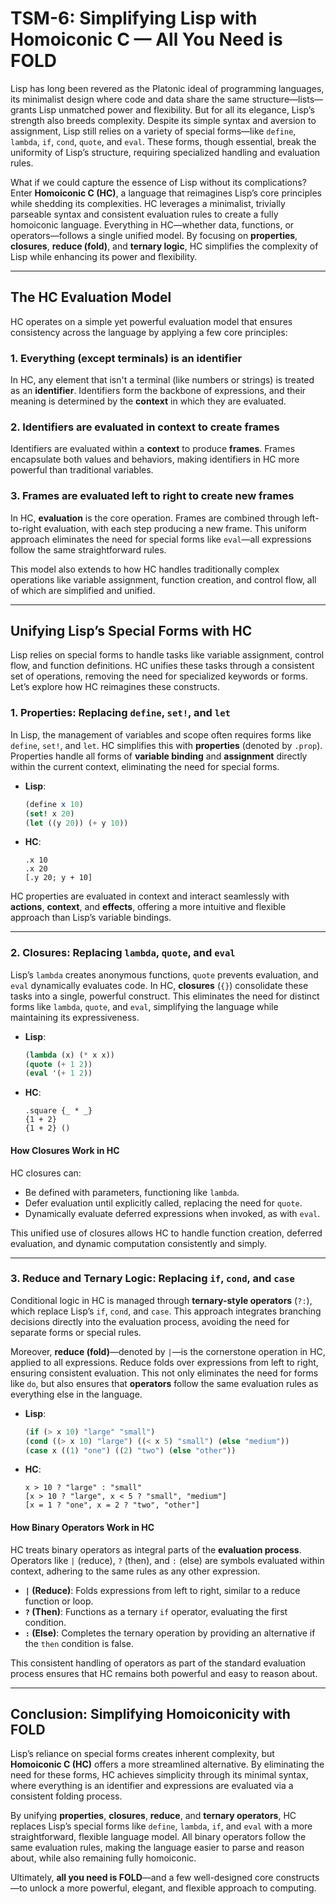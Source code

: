 # TSM-6: Simplifying Lisp with Homoiconic C — All You Need is FOLD

Lisp has long been revered as the Platonic ideal of programming languages, its
minimalist design where code and data share the same structure—lists—grants Lisp
unmatched power and flexibility. But for all its elegance, Lisp’s strength also
breeds complexity. Despite its simple syntax and aversion to assignment, Lisp
still relies on a variety of special forms—like `define`, `lambda`, `if`,
`cond`, `quote`, and `eval`. These forms, though essential, break the uniformity
of Lisp’s structure, requiring specialized handling and evaluation rules.

What if we could capture the essence of Lisp without its complications? Enter
**Homoiconic C (HC)**, a language that reimagines Lisp’s core principles while
shedding its complexities. HC leverages a minimalist, trivially parseable syntax
and consistent evaluation rules to create a fully homoiconic language.
Everything in HC—whether data, functions, or operators—follows a single unified
model. By focusing on **properties**, **closures**, **reduce (fold)**, and
**ternary logic**, HC simplifies the complexity of Lisp while enhancing its
power and flexibility.

---

## The HC Evaluation Model

HC operates on a simple yet powerful evaluation model that ensures consistency
across the language by applying a few core principles:

### 1. **Everything (except terminals) is an identifier**

In HC, any element that isn't a terminal (like numbers or strings) is treated as
an **identifier**. Identifiers form the backbone of expressions, and their
meaning is determined by the **context** in which they are evaluated.

### 2. **Identifiers are evaluated in context to create frames**

Identifiers are evaluated within a **context** to produce **frames**. Frames
encapsulate both values and behaviors, making identifiers in HC more powerful
than traditional variables.

### 3. **Frames are evaluated left to right to create new frames**

In HC, **evaluation** is the core operation. Frames are combined through
left-to-right evaluation, with each step producing a new frame. This uniform
approach eliminates the need for special forms like `eval`—all expressions
follow the same straightforward rules.

This model also extends to how HC handles traditionally complex operations like
variable assignment, function creation, and control flow, all of which are
simplified and unified.

---

## Unifying Lisp’s Special Forms with HC

Lisp relies on special forms to handle tasks like variable assignment, control
flow, and function definitions. HC unifies these tasks through a consistent set
of operations, removing the need for specialized keywords or forms. Let’s
explore how HC reimagines these constructs.

### 1. **Properties: Replacing `define`, `set!`, and `let`**

In Lisp, the management of variables and scope often requires forms like
`define`, `set!`, and `let`. HC simplifies this with **properties** (denoted by
`.prop`). Properties handle all forms of **variable binding** and **assignment**
directly within the current context, eliminating the need for special forms.

- **Lisp**:
  ```scheme
  (define x 10)
  (set! x 20)
  (let ((y 20)) (+ y 10))
  ```

- **HC**:
  ```
  .x 10
  .x 20
  [.y 20; y + 10]
  ```

HC properties are evaluated in context and interact seamlessly with **actions**,
**context**, and **effects**, offering a more intuitive and flexible approach
than Lisp’s variable bindings.

---

### 2. **Closures: Replacing `lambda`, `quote`, and `eval`**

Lisp’s `lambda` creates anonymous functions, `quote` prevents evaluation, and
`eval` dynamically evaluates code. In HC, **closures** (`{}`) consolidate these
tasks into a single, powerful construct. This eliminates the need for distinct
forms like `lambda`, `quote`, and `eval`, simplifying the language while
maintaining its expressiveness.

- **Lisp**:
  ```scheme
  (lambda (x) (* x x))
  (quote (+ 1 2))
  (eval '(+ 1 2))
  ```

- **HC**:
  ```
  .square {_ * _}
  {1 + 2}
  {1 + 2} ()
  ```

#### **How Closures Work in HC**

HC closures can:

- Be defined with parameters, functioning like `lambda`.
- Defer evaluation until explicitly called, replacing the need for `quote`.
- Dynamically evaluate deferred expressions when invoked, as with `eval`.

This unified use of closures allows HC to handle function creation, deferred
evaluation, and dynamic computation consistently and simply.

---

### 3. **Reduce and Ternary Logic: Replacing `if`, `cond`, and `case`**

Conditional logic in HC is managed through **ternary-style operators** (`?:`),
which replace Lisp’s `if`, `cond`, and `case`. This approach integrates
branching decisions directly into the evaluation process, avoiding the need for
separate forms or special rules.

Moreover, **reduce (fold)**—denoted by `|`—is the cornerstone operation in HC,
applied to all expressions. Reduce folds over expressions from left to right,
ensuring consistent evaluation. This not only eliminates the need for forms like
`do`, but also ensures that **operators** follow the same evaluation rules as
everything else in the language.

- **Lisp**:
  ```scheme
  (if (> x 10) "large" "small")
  (cond ((> x 10) "large") ((< x 5) "small") (else "medium"))
  (case x ((1) "one") ((2) "two") (else "other"))
  ```

- **HC**:
  ```
  x > 10 ? "large" : "small"
  [x > 10 ? "large", x < 5 ? "small", "medium"]
  [x = 1 ? "one", x = 2 ? "two", "other"]
  ```

#### **How Binary Operators Work in HC**

HC treats binary operators as integral parts of the **evaluation process**.
Operators like `|` (reduce), `?` (then), and `:` (else) are symbols evaluated
within context, adhering to the same rules as any other expression.

- **`|` (Reduce)**: Folds expressions from left to right, similar to a reduce
  function or loop.
- **`?` (Then)**: Functions as a ternary `if` operator, evaluating the first
  condition.
- **`:` (Else)**: Completes the ternary operation by providing an alternative if
  the `then` condition is false.

This consistent handling of operators as part of the standard evaluation process
ensures that HC remains both powerful and easy to reason about.

---

## Conclusion: Simplifying Homoiconicity with FOLD

Lisp’s reliance on special forms creates inherent complexity, but **Homoiconic C
(HC)** offers a more streamlined alternative. By eliminating the need for these
forms, HC achieves simplicity through its minimal syntax, where everything is an
identifier and expressions are evaluated via a consistent folding process.

By unifying **properties**, **closures**, **reduce**, and **ternary operators**,
HC replaces Lisp’s special forms like `define`, `lambda`, `if`, and `eval` with
a more straightforward, flexible language model. All binary operators follow the
same evaluation rules, making the language easier to parse and reason about,
while also remaining fully homoiconic.

Ultimately, **all you need is FOLD**—and a few well-designed core constructs—to
unlock a more powerful, elegant, and flexible approach to computing.
